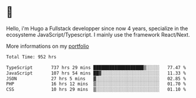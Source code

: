 # 👋 

Hello, i'm Hugo a Fullstack developper since now 4 years, specialize in the ecosysteme JavaScript/Typescript. I mainly use the framework React/Next.

More informations on my [portfolio](https://hcampos.fr)

<!--START_SECTION:waka-->

```txt
Total Time: 952 hrs

TypeScript       737 hrs 29 mins ███████████████████▒░░░░░   77.47 %
JavaScript       107 hrs 54 mins ██▓░░░░░░░░░░░░░░░░░░░░░░   11.33 %
JSON             27 hrs 5 mins   ▓░░░░░░░░░░░░░░░░░░░░░░░░   02.85 %
PHP              16 hrs 12 mins  ▒░░░░░░░░░░░░░░░░░░░░░░░░   01.70 %
CSS              10 hrs 29 mins  ▒░░░░░░░░░░░░░░░░░░░░░░░░   01.10 %
```

<!--END_SECTION:waka-->
